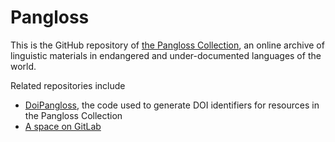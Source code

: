 # Pangloss

This is the GitHub repository of [the Pangloss Collection](https://pangloss.cnrs.fr/), an online archive of linguistic materials in endangered and under-documented languages of the world.

Related repositories include 
* [DoiPangloss](https://github.com/vasaura/DoiPangloss), the code used to generate DOI identifiers for resources in the Pangloss Collection
* [A space on GitLab](https://gitlab.com/lacito)

